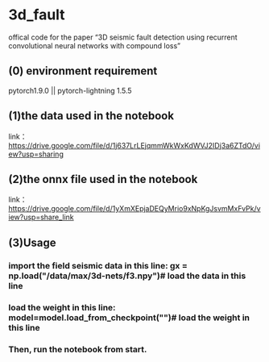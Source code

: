 # 3d_fault
offical code for the paper “3D seismic fault detection using recurrent convolutional neural networks with compound loss”
## (0) environment requirement  
pytorch1.9.0 || pytorch-lightning 1.5.5

## (1)the data used in the notebook
link：https://drive.google.com/file/d/1j637LrLEjqmmWkWxKdWVJ2IDj3a6ZTdO/view?usp=sharing
## (2)the onnx file used in the notebook
link：https://drive.google.com/file/d/1yXmXEpjaDEQyMrio9xNpKgJsvmMxFvPk/view?usp=share_link
## (3)Usage
### import the field seismic data in this line: gx = np.load("/data/max/3d-nets/f3.npy")# load the data in this line  
### load the weight in this line: model=model.load_from_checkpoint("")# load the weight in this line
### Then, run the notebook from start.
